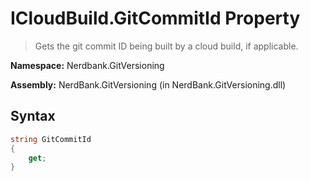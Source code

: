 # ICloudBuild.GitCommitId Property
> Gets the git commit ID being built by a cloud build, if applicable.

**Namespace:** Nerdbank.GitVersioning

**Assembly:** NerdBank.GitVersioning (in NerdBank.GitVersioning.dll)
## Syntax
~~~~csharp
string GitCommitId
{
	get;
}
~~~~

